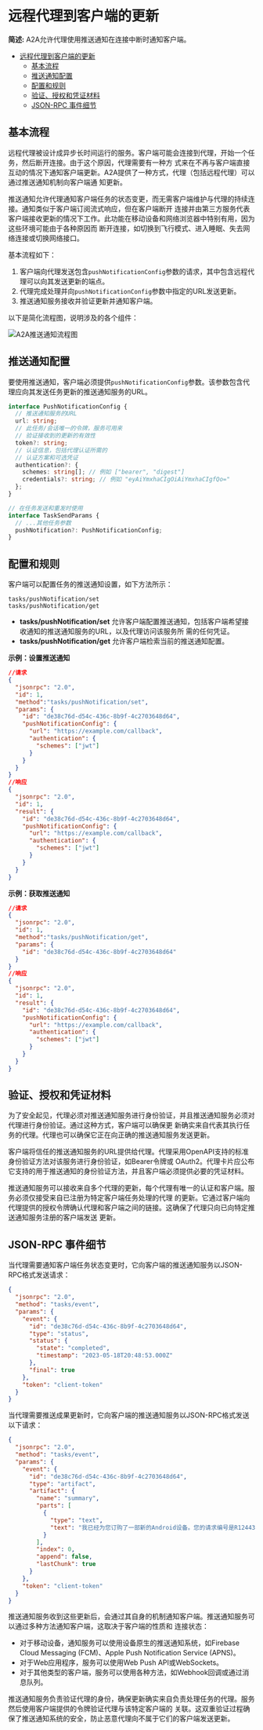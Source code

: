 # 远程代理到客户端的更新

**简述:** A2A允许代理使用推送通知在连接中断时通知客户端。

<!-- TOC -->

- [远程代理到客户端的更新](#远程代理到客户端的更新)
  - [基本流程](#基本流程)
  - [推送通知配置](#推送通知配置)
  - [配置和规则](#配置和规则)
  - [验证、授权和凭证材料](#验证授权和凭证材料)
  - [JSON-RPC 事件细节](#json-rpc-事件细节)

<!-- /TOC -->

## 基本流程

远程代理被设计成异步长时间运行的服务。客户端可能会连接到代理，开始一个任务，然后断开连接。由于这个原因，代理需要有一种方
式来在不再与客户端直接互动的情况下通知客户端更新。A2A提供了一种方式，代理（包括远程代理）可以通过推送通知机制向客户端通
知更新。

推送通知允许代理通知客户端任务的状态变更，而无需客户端维护与代理的持续连接。通知类似于客户端订阅流式响应，但在客户端断开
连接并由第三方服务代表客户端接收更新的情况下工作。此功能在移动设备和网络浏览器中特别有用，因为这些环境可能由于各种原因而
断开连接，如切换到飞行模式、进入睡眠、失去网络连接或切换网络接口。

基本流程如下：

1. 客户端向代理发送包含`pushNotificationConfig`参数的请求，其中包含远程代理可以向其发送更新的端点。
2. 代理完成处理并向`pushNotificationConfig`参数中指定的URL发送更新。
3. 推送通知服务接收并验证更新并通知客户端。

以下是简化流程图，说明涉及的各个组件：

![A2A推送通知流程图](../images/a2a_push_notifications.png)

## 推送通知配置

要使用推送通知，客户端必须提供`pushNotificationConfig`参数。该参数包含代理应向其发送任务更新的推送通知服务的URL。

```typescript
interface PushNotificationConfig {
  // 推送通知服务的URL
  url: string;
  // 此任务/会话唯一的令牌，服务可用来
  // 验证接收到的更新的有效性
  token?: string;
  // 认证信息，包括代理认证所需的
  // 认证方案和可选凭证
  authentication?: {
    schemes: string[]; // 例如 ["bearer", "digest"]
    credentials?: string; // 例如 "eyAiYmxhaCIgOiAiYmxhaCIgfQo="
  };
}

// 在任务发送和重发时使用
interface TaskSendParams {
  // ...其他任务参数
  pushNotification?: PushNotificationConfig;
}
```

## 配置和规则

客户端可以配置任务的推送通知设置，如下方法所示：

```
tasks/pushNotification/set
tasks/pushNotification/get
```

- **tasks/pushNotification/set** 允许客户端配置推送通知，包括客户端希望接收通知的推送通知服务的URL，以及代理访问该服务所
  需的任何凭证。
- **tasks/pushNotification/get** 允许客户端检索当前的推送通知配置。

**示例：设置推送通知**

```json
//请求
{
  "jsonrpc": "2.0",
  "id": 1,
  "method":"tasks/pushNotification/set",
  "params": {
    "id": "de38c76d-d54c-436c-8b9f-4c2703648d64",
    "pushNotificationConfig": {
      "url": "https://example.com/callback",
      "authentication": {
        "schemes": ["jwt"]
      }
    }
  }
}
//响应
{
  "jsonrpc": "2.0",
  "id": 1,
  "result": {
    "id": "de38c76d-d54c-436c-8b9f-4c2703648d64",
    "pushNotificationConfig": {
      "url": "https://example.com/callback",
      "authentication": {
        "schemes": ["jwt"]
      }
    }
  }
}
```

**示例：获取推送通知**

```json
//请求
{
  "jsonrpc": "2.0",
  "id": 1,
  "method":"tasks/pushNotification/get",
  "params": {
    "id": "de38c76d-d54c-436c-8b9f-4c2703648d64"
  }
}
//响应
{
  "jsonrpc": "2.0",
  "id": 1,
  "result": {
    "id": "de38c76d-d54c-436c-8b9f-4c2703648d64",
    "pushNotificationConfig": {
      "url": "https://example.com/callback",
      "authentication": {
        "schemes": ["jwt"]
      }
    }
  }
}
```

## 验证、授权和凭证材料

为了安全起见，代理必须对推送通知服务进行身份验证，并且推送通知服务必须对代理进行身份验证。通过这种方式，客户端可以确保更
新确实来自代表其执行任务的代理。代理也可以确保它正在向正确的推送通知服务发送更新。

客户端将信任的推送通知服务的URL提供给代理。代理采用OpenAPI支持的标准身份验证方法对该服务进行身份验证，如Bearer令牌或
OAuth2。代理卡片应公布它支持的用于推送通知的身份验证方法，并且客户端必须提供必要的凭证材料。

推送通知服务可以接收来自多个代理的更新，每个代理有唯一的认证和客户端。服务必须仅接受来自已注册为特定客户端任务处理的代理
的更新。它通过客户端向代理提供的授权令牌确认代理和客户端之间的链接。这确保了代理只向已向特定推送通知服务注册的客户端发送
更新。

## JSON-RPC 事件细节

当代理需要通知客户端任务状态变更时，它向客户端的推送通知服务以JSON-RPC格式发送请求：

```json
{
  "jsonrpc": "2.0",
  "method": "tasks/event",
  "params": {
    "event": {
      "id": "de38c76d-d54c-436c-8b9f-4c2703648d64",
      "type": "status",
      "status": {
        "state": "completed",
        "timestamp": "2023-05-18T20:48:53.000Z"
      },
      "final": true
    },
    "token": "client-token"
  }
}
```

当代理需要推送成果更新时，它向客户端的推送通知服务以JSON-RPC格式发送以下请求：

```json
{
  "jsonrpc": "2.0",
  "method": "tasks/event",
  "params": {
    "event": {
      "id": "de38c76d-d54c-436c-8b9f-4c2703648d64",
      "type": "artifact",
      "artifact": {
        "name": "summary",
        "parts": [
          {
            "type": "text",
            "text": "我已经为您订购了一部新的Android设备。您的请求编号是R12443"
          }
        ],
        "index": 0,
        "append": false,
        "lastChunk": true
      }
    },
    "token": "client-token"
  }
}
```

推送通知服务收到这些更新后，会通过其自身的机制通知客户端。推送通知服务可以通过多种方法通知客户端，这取决于客户端的性质和
连接状态：

- 对于移动设备，通知服务可以使用设备原生的推送通知系统，如Firebase Cloud Messaging (FCM)、Apple Push Notification
  Service (APNS)。
- 对于Web应用程序，服务可以使用Web Push API或WebSockets。
- 对于其他类型的客户端，服务可以使用各种方法，如Webhook回调或通过消息队列。

推送通知服务负责验证代理的身份，确保更新确实来自负责处理任务的代理。服务然后使用客户端提供的令牌验证代理与该特定客户端的
关联。这双重验证过程确保了推送通知系统的安全，防止恶意代理向不属于它们的客户端发送更新。

